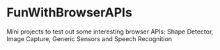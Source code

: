 # FunWithBrowserAPIs
Mini projects to test out some interesting browser APIs: Shape Detector, Image Capture, Generic Sensors and Speech Recognition
